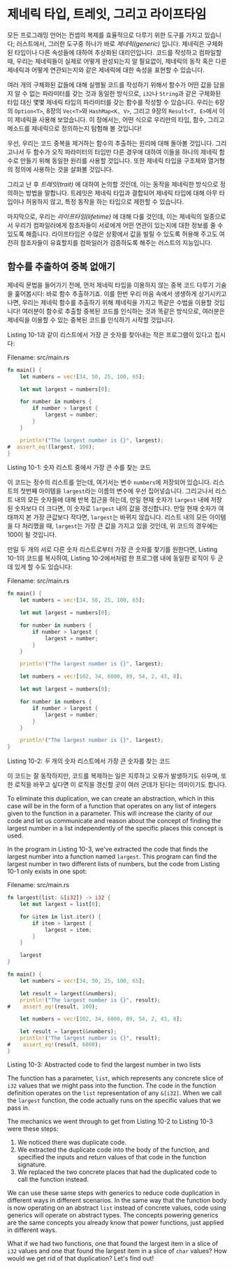 # 제네릭 타입, 트레잇, 그리고 라이프타임

모든 프로그래밍 언어는 컨셉의 복제를 효율적으로 다루기 위한 도구를 가지고 있습니다; 러스트에서,
그러한 도구중 하나가 바로 *제네릭(generic)* 입니다. 제네릭은 구체화된 타입이나 다른 속성들에
대하여 추상화된 대리인입니다. 코드를 작성하고 컴파일할 때, 우리는 제네릭들이 실제로 어떻게 완성되는지
알 필요없이, 제네릭의 동작 혹은 다른 제네릭과 어떻게 연관되는지와 같은 제네릭에 대한 속성을 표현할
수 있습니다.

여러 개의 구체화된 값들에 대해 실행될 코드를 작성하기 위해서 함수가 어떤 값을 담을지 알 수 없는 파라미터를
갖는 것과 동일한 방식으로, `i32`나 `String`과 같은 구체화된 타입 대신 몇몇 제네릭 타입의 파라미터를
갖는 함수를 작성할 수 있습니다. 우리는 6장의 `Option<T>`, 8장의 `Vec<T>`와 `HashMap<K, V>`,
그리고 9장의 `Result<T, E>`에서 이미 제네릭을 사용해 보았습니다. 이 장에서는, 어떤 식으로
우리만의 타입, 함수, 그리고 메소드를 제네릭으로 정의하는지 탐험해 볼 것입니다!

우선, 우리는 코드 중복을 제거하는 함수의 추출하는 원리에 대해 돌아볼 것입니다. 그리고나서 두 함수가
오직 파라미터의 타입만 다른 경우에 대하여 이들을 하나의 제네릭 함수로 만들기 위해 동일한 원리를 사용할
것입니다. 또한 제네릭 타입을 구조체와 열거형의 정의에 사용하는 것을 살펴볼 것입니다.

그리고 난 후 *트레잇(trait)* 에 대하여 논의할 것인데, 이는 동작을 제네릭한 방식으로 정의하는
방법을 말합니다. 트레잇은 제네릭 타입과 결합되어 제네릭 타입에 대해 아무 타입이나 허옹하지 않고,
특정 동작을 하는 타입으로 제한할 수 있습니다.

마지막으로, 우리는 *라이프타임(lifetime)* 에 대해 다룰 것인데, 이는 제네릭의 일종으로서 우리가
컴파일러에게 참조자들이 서로에게 어떤 연관이 있는지에 대한 정보를 줄 수 있도록 해줍니다. 라이프타임은
수많은 상황에서 값을 빌릴 수 있도록 허용해 주고도 여전히 참조자들이 유효할지를 컴파일러가 검증하도록
해주는 러스트의 지능입니다.

## 함수를 추출하여 중복 없애기

제네릭 문법을 들어가기 전에, 먼저 제네릭 타입을 이용하지 않는 중복 코드 다루기 기술을 훑어봅시다: 바로
함수 추출하기죠. 이를 한번 우리 마음 속에서 생생하게 상기시키고 나면, 우리는 제네릭 함수를 추출하기 위해
제네릭을 가지고 똑같은 수법을 이용할 것입니다! 여러분이 함수로 추출할 중복된 코드를 인식하는 것과 똑같은
방식으로, 여러분은 제네릭을 이용할 수 있는 중복된 코드를 인식하기 시작할 것입니다.

Listing 10-1과 같이 리스트에서 가장 큰 숫자를 찾아내는 작은 프로그램이 있다고 칩시다:

<span class="filename">Filename: src/main.rs</span>

```rust
fn main() {
    let numbers = vec![34, 50, 25, 100, 65];

    let mut largest = numbers[0];

    for number in numbers {
        if number > largest {
            largest = number;
        }
    }

    println!("The largest number is {}", largest);
#  assert_eq!(largest, 100);
}
```

<span class="caption">Listing 10-1: 숫자 리스트 중에서 가장 큰 수를 찾는 코드</span>

이 코드는 정수의 리스트를 얻는데, 여기서는 변수 `numbers`에 저장되어 있습니다. 리스트의 첫번째
아이템을 `largest`라는 이름의 변수에 우선 집어넣습니다. 그리고나서 리스트 내의 모든 숫자들에 대해
반복 접근을 하는데, 만일 현재 숫자가 `largest` 내에 저장된 숫자보다 더 크다면, 이 숫자로
`largest` 내의 값을 갱신합니다. 만일 현재 숫자가 여태까지 본 가장 큰값보다 작다면, `largest`는
바뀌지 않습니다. 리스트 내의 모든 아이템을 다 처리했을 때, `largest`는 가장 큰 값을 가지고 있을
것인데, 위 코드의 경우에는 100이 될 것입니다.

만일 두 개의 서로 다른 숫자 리스트로부터 가장 큰 숫자를 찾기를 원한다면, Listing 10-1의 코드를
복사하여, Listing 10-2에서처럼 한 프로그램 내에 동일한 로직이 두 군데 있게 할 수도 있습니다:

<span class="filename">Filename: src/main.rs</span>

```rust
fn main() {
    let numbers = vec![34, 50, 25, 100, 65];

    let mut largest = numbers[0];

    for number in numbers {
        if number > largest {
            largest = number;
        }
    }

    println!("The largest number is {}", largest);

    let numbers = vec![102, 34, 6000, 89, 54, 2, 43, 8];

    let mut largest = numbers[0];

    for number in numbers {
        if number > largest {
            largest = number;
        }
    }

    println!("The largest number is {}", largest);
}
```

<span class="caption">Listing 10-2: *두* 개의 숫자 리스트에서 가장 큰 숫자를
찾는 코드</span>

이 코드는 잘 동작하지만, 코드를 복제하는 일은 지루하고 오류가 발생하기도 쉬우며, 또한 로직을 바꾸고
싶다면 이 로직을 갱신할 곳이 여러 군데가 된다는 의미이기도 합니다.

<!-- Are we safe assuming the reader will be familiar with the term
"abstraction" in this context, or do we want to give a brief definition? -->
<!-- Yes, our audience will be familiar with this term. /Carol -->

To eliminate this duplication, we can create an abstraction, which in this case
will be in the form of a function that operates on any list of integers given
to the function in a parameter. This will increase the clarity of our code and
let us communicate and reason about the concept of finding the largest number
in a list independently of the specific places this concept is used.

In the program in Listing 10-3, we've extracted the code that finds the largest
number into a function named `largest`. This program can find the largest
number in two different lists of numbers, but the code from Listing 10-1 only
exists in one spot:

<span class="filename">Filename: src/main.rs</span>

```rust
fn largest(list: &[i32]) -> i32 {
    let mut largest = list[0];

    for &item in list.iter() {
        if item > largest {
            largest = item;
        }
    }

    largest
}

fn main() {
    let numbers = vec![34, 50, 25, 100, 65];

    let result = largest(&numbers);
    println!("The largest number is {}", result);
#    assert_eq!(result, 100);

    let numbers = vec![102, 34, 6000, 89, 54, 2, 43, 8];

    let result = largest(&numbers);
    println!("The largest number is {}", result);
#    assert_eq!(result, 6000);
}
```

<span class="caption">Listing 10-3: Abstracted code to find the largest number
in two lists</span>

The function has a parameter, `list`, which represents any concrete slice of
`i32` values that we might pass into the function. The code in the function
definition operates on the `list` representation of any `&[i32]`. When we call
the `largest` function, the code actually runs on the specific values that we
pass in.

The mechanics we went through to get from Listing 10-2 to Listing 10-3 were
these steps:

1. We noticed there was duplicate code.
2. We extracted the duplicate code into the body of the function, and specified
   the inputs and return values of that code in the function signature.
3. We replaced the two concrete places that had the duplicated code to call the
   function instead.

We can use these same steps with generics to reduce code duplication in
different ways in different scenarios. In the same way that the function body
is now operating on an abstract `list` instead of concrete values, code using
generics will operate on abstract types. The concepts powering generics are the
same concepts you already know that power functions, just applied in different
ways.

What if we had two functions, one that found the largest item in a slice of
`i32` values and one that found the largest item in a slice of `char` values?
How would we get rid of that duplication? Let's find out!

